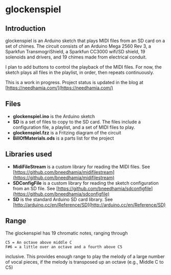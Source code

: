 # glockenspiel

## Introduction

glockenspiel is an Arduino sketch that plays MIDI files from an SD card on a set of chimes. The circuit consists of an Arduino Mega 2560 Rev 3, a Sparkfun TransmogriShield, a Sparkfun CC3000 wifi/SD shield, 19 solenoids and drivers, and 19 chimes made from electrical conduit.

I plan to add buttons to control the playback of the MIDI files.  For now, the sketch plays all files in the playlist, in order, then repeats continuously.

This is a work in progress. Project status is updated in the blog at [https://needhamia.com/](https://needhamia.com/)

## Files

* **glockenspiel.ino** is the Arduino sketch
* **SD** is a set of files to copy to the SD card. The files include a configuration file, a playlist, and a set of MIDI files to play.
* **glockenspiel.fzz** is a Fritzing diagram of the circuit
* **BillOfMaterials.ods** is a parts list for the project

## Libraries used

* **MidiFileStream** is a custom library for reading the MIDI files. See [https://github.com/bneedhamia/midifilestream](https://github.com/bneedhamia/midifilestream)
* **SDConfigFile** is a custom library for reading the sketch configuration from an SD file. See [https://github.com/bneedhamia/sdconfigfile](https://github.com/bneedhamia/sdconfigfile)
* **SD** is the standard Arduino SD card library. See [http://arduino.cc/en/Reference/SD](http://arduino.cc/en/Reference/SD)

## Range
The glockenspiel has 19 chromatic notes, ranging through

    C5 = An octave above middle C
    F#6 = a little over an octave and a fourth above C5

inclusive. This provides enough range to play the melody of a large number of vocal pieces, if the melody is transposed up an octave (e.g., Middle C to C5)